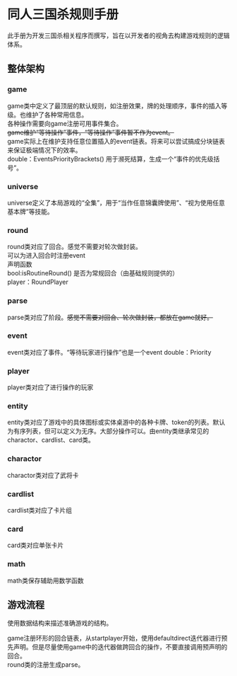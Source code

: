 # 同人三国杀规则手册
此手册为开发三国杀相关程序而撰写，旨在以开发者的视角去构建游戏规则的逻辑体系。

## 整体架构

### game
game类中定义了最顶层的默认规则，如注册效果，牌的处理顺序，事件的插入等级。也维护了各种常用信息。  
各种操作需要向game注册可用事件集合。  
~~game维护“等待操作”事件，“等待操作”事件暂不作为event。~~  
game实际上在维护支持任意位置插入的event链表。将来可以尝试搞成分块链表来保证极端情况下的效率。  
double：EventsPriorityBrackets() 用于濒死结算，生成一个“事件的优先级括号”。  

### universe
universe定义了本局游戏的“全集”，用于“当作任意锦囊牌使用”、“视为使用任意基本牌”等技能。

### round
round类对应了回合。感觉不需要对轮次做封装。  
可以为进入回合时注册event  
声明函数  
bool:isRoutineRound()  是否为常规回合（由基础规则提供的）  
player：RoundPlayer  

### parse
parse类对应了阶段。~~感觉不需要对回合、轮次做封装，都放在game就好。~~

### event
event类对应了事件。“等待玩家进行操作”也是一个event
double：Priority


### player
player类对应了进行操作的玩家

### entity
entity类对应了游戏中的具体图标或实体桌游中的各种卡牌、token的列表。默认为有序列表，但可以定义为无序。大部分操作可以。由entity类继承常见的charactor、cardlist、card类。

### charactor
charactor类对应了武将卡

### cardlist
cardlist类对应了卡片组

### card
card类对应单张卡片

### math
math类保存辅助用数学函数

## 游戏流程
使用数据结构来描述准确游戏的结构。  

game注册环形的回合链表，从startplayer开始，使用defaultdirect迭代器进行预先声明。但是尽量使用game中的迭代器做跨回合的操作，不要直接调用预声明的回合。  
round类的注册生成parse。


